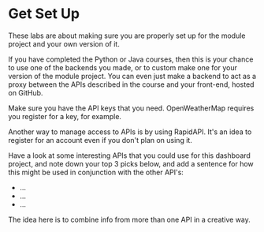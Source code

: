 # Get Set Up

These labs are about making sure you are properly set up for the module project and your own version of it.

If you have completed the Python or Java courses, then this is your chance to use one of the backends you made, or to custom make one for your version of the module project. You can even just make a backend to act as a proxy between the APIs described in the course and your front-end, hosted on GitHub.

Make sure you have the API keys that you need. OpenWeatherMap requires you register for a key, for example.

Another way to manage access to APIs is by using RapidAPI. It's an idea to register for an account even if you don't plan on using it.

Have a look at some interesting APIs that you could use for this dashboard project, and note down your top 3 picks below, and add a sentence for how this might be used in conjunction with the other API's:

- ...
- ...
- ...

The idea here is to combine info from more than one API in a creative way.
